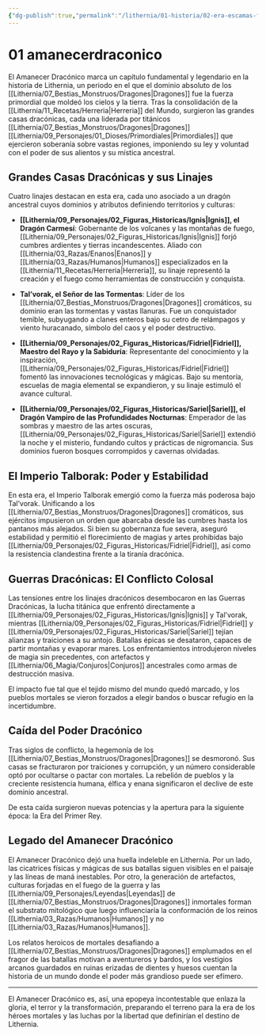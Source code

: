 ```yaml
---
{"dg-publish":true,"permalink":"/lithernia/01-historia/02-era-escamas-fuego/01-amanecer-draconico/","title":"Amanecer Dracónico","tags":["lithernia","era"]}
---
```


# 01 amanecerdraconico

El Amanecer Dracónico marca un capítulo fundamental y legendario en la historia de Lithernia, un periodo en el que el dominio absoluto de los [[Lithernia/07_Bestias_Monstruos/Dragones\|Dragones]] fue la fuerza primordial que moldeó los cielos y la tierra. Tras la consolidación de la [[Lithernia/11_Recetas/Herreria\|Herreria]] del Mundo, surgieron las grandes casas dracónicas, cada una liderada por titánicos [[Lithernia/07_Bestias_Monstruos/Dragones\|Dragones]] [[Lithernia/09_Personajes/01_Dioses/Primordiales\|Primordiales]] que ejercieron soberanía sobre vastas regiones, imponiendo su ley y voluntad con el poder de sus alientos y su mística ancestral.

## Grandes Casas Dracónicas y sus Linajes

Cuatro linajes destacan en esta era, cada uno asociado a un dragón ancestral cuyos dominios y atributos definiendo territorios y culturas:

- **[[Lithernia/09_Personajes/02_Figuras_Historicas/Ignis\|Ignis]], el Dragón Carmesí**: Gobernante de los volcanes y las montañas de fuego, [[Lithernia/09_Personajes/02_Figuras_Historicas/Ignis\|Ignis]] forjó cumbres ardientes y tierras incandescentes. Aliado con [[Lithernia/03_Razas/Enanos\|Enanos]] y [[Lithernia/03_Razas/Humanos\|Humanos]] especializados en la [[Lithernia/11_Recetas/Herreria\|Herreria]], su linaje representó la creación y el fuego como herramientas de construcción y conquista.

- **Tal’vorak, el Señor de las Tormentas**: Líder de los [[Lithernia/07_Bestias_Monstruos/Dragones\|Dragones]] cromáticos, su dominio eran las tormentas y vastas llanuras. Fue un conquistador temible, subyugando a clanes enteros bajo su cetro de relámpagos y viento huracanado, símbolo del caos y el poder destructivo.

- **[[Lithernia/09_Personajes/02_Figuras_Historicas/Fidriel\|Fidriel]], Maestro del Rayo y la Sabiduría**: Representante del conocimiento y la inspiración, [[Lithernia/09_Personajes/02_Figuras_Historicas/Fidriel\|Fidriel]] fomentó las innovaciones tecnológicas y mágicas. Bajo su mentoría, escuelas de magia elemental se expandieron, y su linaje estimuló el avance cultural.

- **[[Lithernia/09_Personajes/02_Figuras_Historicas/Sariel\|Sariel]], el Dragón Vampiro de las Profundidades Nocturnas**: Emperador de las sombras y maestro de las artes oscuras, [[Lithernia/09_Personajes/02_Figuras_Historicas/Sariel\|Sariel]] extendió la noche y el misterio, fundando cultos y prácticas de nigromancia. Sus dominios fueron bosques corrompidos y cavernas olvidadas.

## El Imperio Talborak: Poder y Estabilidad

En esta era, el Imperio Talborak emergió como la fuerza más poderosa bajo Tal’vorak. Unificando a los [[Lithernia/07_Bestias_Monstruos/Dragones\|Dragones]] cromáticos, sus ejércitos impusieron un orden que abarcaba desde las cumbres hasta los pantanos más alejados. Si bien su gobernanza fue severa, aseguró estabilidad y permitió el florecimiento de magias y artes prohibidas bajo [[Lithernia/09_Personajes/02_Figuras_Historicas/Fidriel\|Fidriel]], así como la resistencia clandestina frente a la tiranía dracónica.

## Guerras Dracónicas: El Conflicto Colosal

Las tensiones entre los linajes dracónicos desembocaron en las Guerras Dracónicas, la lucha titánica que enfrentó directamente a [[Lithernia/09_Personajes/02_Figuras_Historicas/Ignis\|Ignis]] y Tal’vorak, mientras [[Lithernia/09_Personajes/02_Figuras_Historicas/Fidriel\|Fidriel]] y [[Lithernia/09_Personajes/02_Figuras_Historicas/Sariel\|Sariel]] tejían alianzas y traiciones a su antojo. Batallas épicas se desataron, capaces de partir montañas y evaporar mares. Los enfrentamientos introdujeron niveles de magia sin precedentes, con artefactos y [[Lithernia/06_Magia/Conjuros\|Conjuros]] ancestrales como armas de destrucción masiva.

El impacto fue tal que el tejido mismo del mundo quedó marcado, y los pueblos mortales se vieron forzados a elegir bandos o buscar refugio en la incertidumbre.

## Caída del Poder Dracónico

Tras siglos de conflicto, la hegemonía de los [[Lithernia/07_Bestias_Monstruos/Dragones\|Dragones]] se desmoronó. Sus casas se fracturaron por traiciones y corrupción, y un número considerable optó por ocultarse o pactar con mortales. La rebelión de pueblos y la creciente resistencia humana, élfica y enana significaron el declive de este dominio ancestral.

De esta caída surgieron nuevas potencias y la apertura para la siguiente época: la Era del Primer Rey.

## Legado del Amanecer Dracónico

El Amanecer Dracónico dejó una huella indeleble en Lithernia. Por un lado, las cicatrices físicas y mágicas de sus batallas siguen visibles en el paisaje y las líneas de maná inestables. Por otro, la generación de artefactos, culturas forjadas en el fuego de la guerra y las [[Lithernia/09_Personajes/Leyendas\|Leyendas]] de [[Lithernia/07_Bestias_Monstruos/Dragones\|Dragones]] inmortales forman el substrato mitológico que luego influenciaría la conformación de los reinos [[Lithernia/03_Razas/Humanos\|Humanos]] y no [[Lithernia/03_Razas/Humanos\|Humanos]].

Los relatos heroicos de mortales desafiando a [[Lithernia/07_Bestias_Monstruos/Dragones\|Dragones]] emplumados en el fragor de las batallas motivan a aventureros y bardos, y los vestigios arcanos guardados en ruinas erizadas de dientes y huesos cuentan la historia de un mundo donde el poder más grandioso puede ser efímero.

---

El Amanecer Dracónico es, así, una epopeya incontestable que enlaza la gloria, el terror y la transformación, preparando el terreno para la era de los héroes mortales y las luchas por la libertad que definirían el destino de Lithernia.